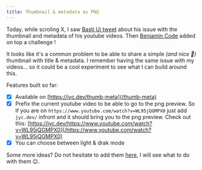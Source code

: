 ```yaml
---
title: Thumbnail & metadata as PNG
---
```


Today, while scroling X, I saw
[Basti Ui tweet](https://twitter.com/BastiUi/status/1779866139880755295) about his issue with the
thumbnail and metadata of his youtube videos. Then
[Benjamin Code](https://twitter.com/benjamincode/status/1779876164296937928) added on top a
challenge !

It looks like it's a common problem to be able to share a simple _(and nice 🎨)_ thumbnail with
title & metadata. I remember having the same issue with my videos... so it could be a cool
experiment to see what I can build around this.

Features built so far:

- [x] Available on [https://jyc.dev/thumb-meta](/thumb-meta)
- [x] Prefix the current youtube video to be able to go to the png preview. So if you are on
      `https://www.youtube.com/watch?v=WL95jQGMPX0` just add `jyc.dev/` infront and it should bring
      you to the png preview. Check out this:
      [https://jyc.dev/https://www.youtube.com/watch?v=WL95jQGMPX0](/https://www.youtube.com/watch?v=WL95jQGMPX0)
- [x] You can choose between light & drak mode

Some more ideas? Do not hesitate to add them
[here](https://twitter.com/jycouet/status/1780021315656651261), I will see what to do with them 😉.
